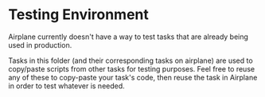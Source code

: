 # Testing Environment

Airplane currently doesn't have a way to test tasks that are already being used in production.

Tasks in this folder (and their corresponding tasks on airplane) are used to copy/paste scripts from other tasks for
testing purposes. Feel free to reuse any of these to copy-paste your task's code, then reuse the task in Airplane in
order to test whatever is needed.